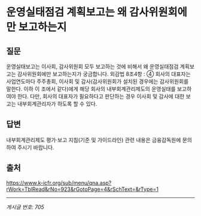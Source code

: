# 운영실태점검 계획보고는 왜 감사위원회에만 보고하는지

## 질문
운영실태보고는 이사회, 감사위원회 모두 보고하는 것에 비해서
왜 운영실태점검 계획보고는 감사위원회에만 보고하는지가 궁금합니다.
외감법 8조4항 : ④ 회사의 대표자는 사업연도마다 주주총회, 이사회 및 감사(감사위원회가 설치된 경우에는 감사위원회를 말한다. 이하 이 조에서 같다)에게 해당 회사의 내부회계관리제도의 운영실태를 보고하여야 한다. 다만, 회사의 대표자가 필요하다고 판단하는 경우 이사회 및 감사에 대한 보고는 내부회계관리자가 하도록 할 수 있다.

## 답변
내부회계관리제도 평가·보고 지침(기준 및 가이드라인) 관련 내용은 금융감독원에 문의하여 주시기 바랍니다.

## 출처
https://www.k-icfr.org/sub/menu/qna.asp?rWork=TblRead&rNo=923&rGotoPage=4&rSchText=&rType=1

---
*게시글 번호: 705*
